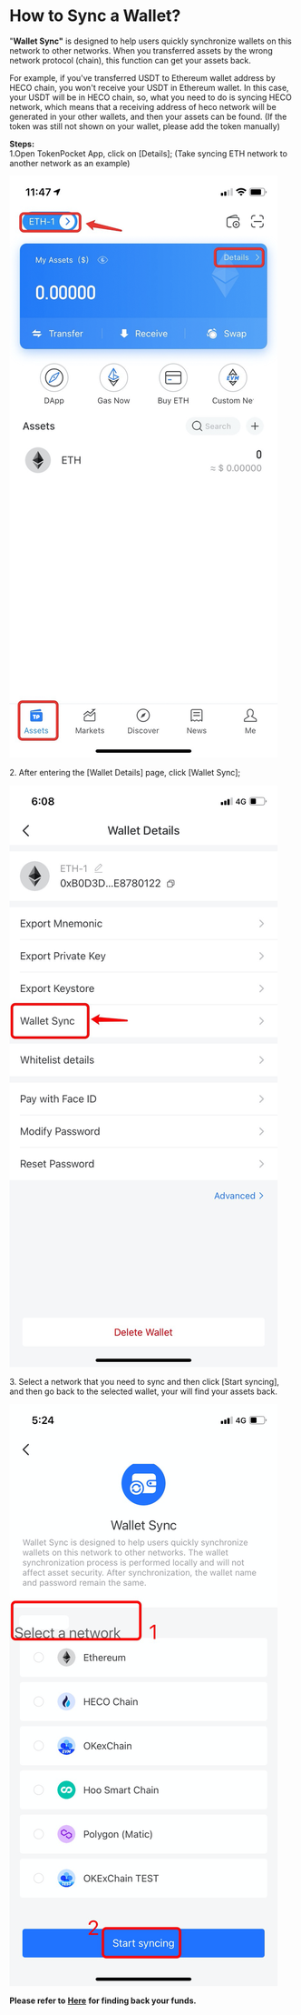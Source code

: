 # How to Sync a Wallet?

"**Wallet Sync"** is designed to help users quickly synchronize wallets on this network to other networks. When you transferred assets by the wrong network protocol (chain), this function can get your assets back.&#x20;

For example, if you've transferred USDT to Ethereum wallet address by HECO chain, you won't receive your USDT in Ethereum wallet. In this case, your USDT will be in HECO chain, so, what you need to do is syncing HECO network, which means that a receiving address of heco network will be generated in your other wallets, and then your assets can be found. (If the token was still not shown on your wallet, please add the token manually)

**Steps:**\
1.Open TokenPocket App, click on \[Details]; (Take syncing ETH network to another network as an example)

![](<../.gitbook/assets/1 (14) (1) (2).png>)

2\. After entering the \[Wallet Details] page, click \[Wallet Sync];

![](../.gitbook/assets/tong-bu-2.jpg)

3\. Select a network that you need to sync and then click \[Start syncing], and then go back to the selected wallet, your will find your assets back.&#x20;

![](<../.gitbook/assets/guan-li-5 (1).png>)



**Please refer to** [**Here**](https://tp-lab.tokenpocket.pro/AssetsFind/index.html?locale=en#/) **for finding back your funds.**
